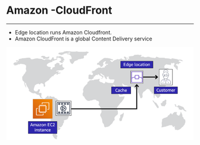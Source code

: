 # Amazon -CloudFront

---

- Edge location runs Amazon Cloudfront.
- Amazon CloudFront is a global Content Delivery service

![Cloud Front](../Images/Edge-Locations.png)